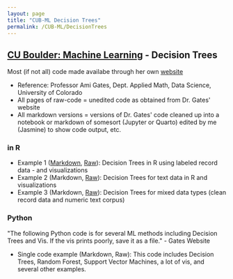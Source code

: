 ```yaml
---
layout: page
title: "CUB-ML Decision Trees"
permalink: /CUB-ML/DecisionTrees
---
```

## [CU Boulder: Machine Learning](../CUB-ML.md) - Decision Trees
Most (if not all) code made availabe through her own [website](https://gatesboltonanalytics.com/)
- Reference: Professor Ami Gates, Dept. Applied Math, Data Science, University of Colorado
- All pages of raw-code = unedited code as obtained from Dr. Gates' website
- All markdown versions = versions of Dr. Gates' code cleaned up into a notebook or markdown of somesort (Jupyter or Quarto) edited by me (Jasmine) to show code output, etc.

### in R
- Example 1 ([Markdown](Markdown/R-DecisionTrees-Ex1.html), [Raw](Raw/R-DecisionTrees-Ex1-Raw.md)): Decision Trees in R using labeled record data - and visualizations
- Example 2 (Markdown, [Raw](Raw/R-DecisionTrees-Ex2-Raw.md)): Decision Trees for text data in R and visualizations
- Example 3 (Markdown, [Raw](Raw/R-DecisionTrees-Ex3-Raw.md)): Decision Trees for mixed data types (clean record data and numeric text corpus)

### Python
"The following Python code is for several ML methods including Decision Trees and Vis. If the vis prints poorly, save it as a file." - Gates Website

- Single code example (Markdown, Raw): This code includes Decision Trees, Random Forest, Support Vector Machines, a lot of vis, and several other examples.
